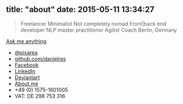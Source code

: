 title: "about"
date: 2015-05-11 13:34:27
---


> Freelancer
> Minimalist
> Not completely nomad
> Front|back end developer
> NLP master practitioner
> Agilist
> Coach
> Berlin, Germany

<a href="https://docs.google.com/forms/d/1BxhAu46f-qdPS-SDYsdF3RS1W1yKR2mkSKy0K7OXLoI/viewform">Ask me anything</a>

* [@pixarea](https://twitter.com/pixarea)
* [github.com/danielres](https://wwww.github.com/danielres)
* [Facebook](https://www.facebook.com/daniel.reszka.58)
* [LinkedIn](https://be.linkedin.com/in/danielres)
* [Deviantart](http://daanil.deviantart.com/gallery/)
* [About.me](about.me/daniel.r)
* +49 (0) 1575-1601005
* VAT: DE 298 753 316

